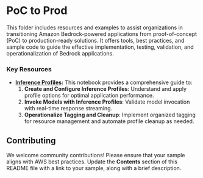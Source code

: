# PoC to Prod

This folder includes resources and examples to assist organizations in transitioning Amazon Bedrock-powered applications from proof-of-concept (PoC) to production-ready solutions. It offers tools, best practices, and sample code to guide the effective implementation, testing, validation, and operationalization of Bedrock applications.

### Key Resources

- **[Inference Profiles](./inference-profiles/inference-profile-basics.ipynb):** This notebook provides a comprehensive guide to:
  1. **Create and Configure Inference Profiles**: Understand and apply profile options for optimal application performance.
  2. **Invoke Models with Inference Profiles**: Validate model invocation with real-time response streaming.
  3. **Operationalize Tagging and Cleanup**: Implement organized tagging for resource management and automate profile cleanup as needed.

## Contributing
We welcome community contributions! Please ensure that your sample aligns with AWS best practices. Update the **Contents** section of this README file with a link to your sample, along with a brief description.
